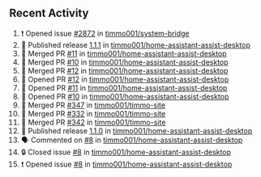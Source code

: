 ## Recent Activity

<!--START_SECTION:activity-->
1. ❗ Opened issue [#2872](https://github.com/timmo001/system-bridge/issues/2872) in [timmo001/system-bridge](https://github.com/timmo001/system-bridge)
2. 🚀 Published release [1.1.1](https://github.com/1.1.1) in [timmo001/home-assistant-assist-desktop](https://github.com/timmo001/home-assistant-assist-desktop)
3. 🎉 Merged PR [#11](https://github.com/timmo001/home-assistant-assist-desktop/pull/11) in [timmo001/home-assistant-assist-desktop](https://github.com/timmo001/home-assistant-assist-desktop)
4. 🎉 Merged PR [#10](https://github.com/timmo001/home-assistant-assist-desktop/pull/10) in [timmo001/home-assistant-assist-desktop](https://github.com/timmo001/home-assistant-assist-desktop)
5. 🎉 Merged PR [#12](https://github.com/timmo001/home-assistant-assist-desktop/pull/12) in [timmo001/home-assistant-assist-desktop](https://github.com/timmo001/home-assistant-assist-desktop)
6. 💪 Opened PR [#12](https://github.com/timmo001/home-assistant-assist-desktop/pull/12) in [timmo001/home-assistant-assist-desktop](https://github.com/timmo001/home-assistant-assist-desktop)
7. 💪 Opened PR [#11](https://github.com/timmo001/home-assistant-assist-desktop/pull/11) in [timmo001/home-assistant-assist-desktop](https://github.com/timmo001/home-assistant-assist-desktop)
8. 💪 Opened PR [#10](https://github.com/timmo001/home-assistant-assist-desktop/pull/10) in [timmo001/home-assistant-assist-desktop](https://github.com/timmo001/home-assistant-assist-desktop)
9. 🎉 Merged PR [#347](https://github.com/timmo001/timmo-site/pull/347) in [timmo001/timmo-site](https://github.com/timmo001/timmo-site)
10. 🎉 Merged PR [#332](https://github.com/timmo001/timmo-site/pull/332) in [timmo001/timmo-site](https://github.com/timmo001/timmo-site)
11. 🎉 Merged PR [#342](https://github.com/timmo001/timmo-site/pull/342) in [timmo001/timmo-site](https://github.com/timmo001/timmo-site)
12. 🚀 Published release [1.1.0](https://github.com/1.1.0) in [timmo001/home-assistant-assist-desktop](https://github.com/timmo001/home-assistant-assist-desktop)
13. 🗣 Commented on [#8](https://github.com/timmo001/home-assistant-assist-desktop/issues/8) in [timmo001/home-assistant-assist-desktop](https://github.com/timmo001/home-assistant-assist-desktop)
14. 🔒 Closed issue [#8](https://github.com/timmo001/home-assistant-assist-desktop/issues/8) in [timmo001/home-assistant-assist-desktop](https://github.com/timmo001/home-assistant-assist-desktop)
15. ❗ Opened issue [#8](https://github.com/timmo001/home-assistant-assist-desktop/issues/8) in [timmo001/home-assistant-assist-desktop](https://github.com/timmo001/home-assistant-assist-desktop)
<!--END_SECTION:activity-->
